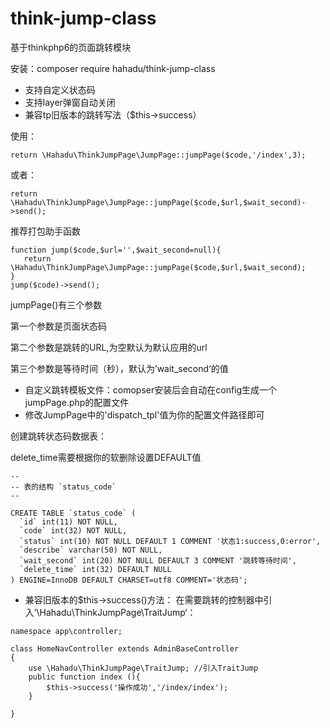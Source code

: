 # think-jump-class
基于thinkphp6的页面跳转模块

安装：composer require hahadu/think-jump-class

* 支持自定义状态码
* 支持layer弹窗自动关闭
* 兼容tp旧版本的跳转写法（$this->success）



使用：
```
return \Hahadu\ThinkJumpPage\JumpPage::jumpPage($code,'/index',3); 
```
或者：
```
return \Hahadu\ThinkJumpPage\JumpPage::jumpPage($code,$url,$wait_second)->send();
```
推荐打包助手函数
```
function jump($code,$url='',$wait_second=null){
   return \Hahadu\ThinkJumpPage\JumpPage::jumpPage($code,$url,$wait_second);
}
jump($code)->send(); 
```
jumpPage()有三个参数

第一个参数是页面状态码

第二个参数是跳转的URL,为空默认为默认应用的url

第三个参数是等待时间（秒），默认为’wait_second‘的值

* 自定义跳转模板文件：comopser安装后会自动在config生成一个jumpPage.php的配置文件
* 修改JumpPage中的'dispatch_tpl'值为你的配置文件路径即可


创建跳转状态码数据表：

delete_time需要根据你的软删除设置DEFAULT值
```
--
-- 表的结构 `status_code`
--

CREATE TABLE `status_code` (
  `id` int(11) NOT NULL,
  `code` int(32) NOT NULL,
  `status` int(10) NOT NULL DEFAULT 1 COMMENT '状态1:success,0:error',
  `describe` varchar(50) NOT NULL,
  `wait_second` int(20) NOT NULL DEFAULT 3 COMMENT '跳转等待时间',
  `delete_time` int(32) DEFAULT NULL
) ENGINE=InnoDB DEFAULT CHARSET=utf8 COMMENT='状态码';

```

* 兼容旧版本的$this->success()方法：
在需要跳转的控制器中引入’\Hahadu\ThinkJumpPage\TraitJump‘：
```
namespace app\controller;

class HomeNavController extends AdminBaseController
{
    use \Hahadu\ThinkJumpPage\TraitJump; //引入TraitJump
    public function index (){
        $this->success('操作成功','/index/index'); 
    }

}
```




